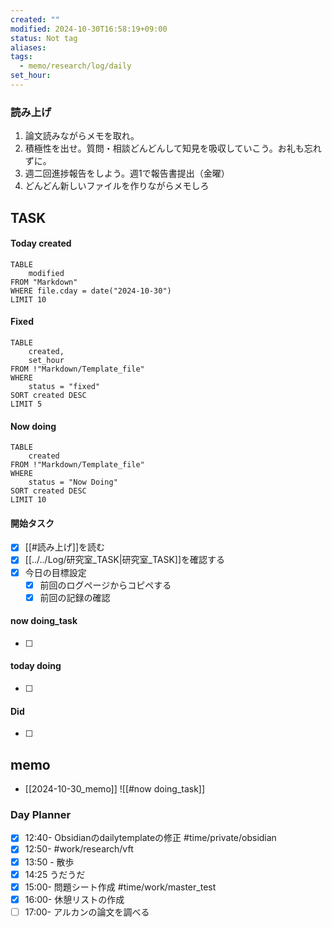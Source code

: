```yaml
---
created: ""
modified: 2024-10-30T16:58:19+09:00
status: Not tag
aliases: 
tags:
  - memo/research/log/daily
set_hour: 
---
```



### 読み上げ
1. 論文読みながらメモを取れ。
2. 積極性を出せ。質問・相談どんどんして知見を吸収していこう。お礼も忘れずに。
3. 週二回進捗報告をしよう。週1で報告書提出（金曜）
4. どんどん新しいファイルを作りながらメモしろ
## TASK
#### Today created
```dataview
TABLE
	modified
FROM "Markdown"
WHERE file.cday = date("2024-10-30")
LIMIT 10
```
#### Fixed
```dataview
TABLE
	created, 
	set_hour
FROM !"Markdown/Template_file"
WHERE
	status = "fixed"
SORT created DESC
LIMIT 5
```
#### Now doing
```dataview
TABLE
	created
FROM !"Markdown/Template_file"
WHERE
	status = "Now Doing"
SORT created DESC
LIMIT 10
```
#### 開始タスク
- [x] [[#読み上げ]]を読む
- [x] [[../../Log/研究室_TASK|研究室_TASK]]を確認する
- [x] 今日の目標設定
	- [x] 前回のログページからコピペする
	- [x] 前回の記録の確認
#### now doing_task
- [ ] 
#### today doing
- [ ] 
#### Did
- [ ] 
## memo
- [[2024-10-30_memo]]
![[#now doing_task]]
### Day Planner
- [x] 12:40- Obsidianのdailytemplateの修正 #time/private/obsidian
- [x] 12:50- #work/research/vft
- [x] 13:50 - 散歩
- [x] 14:25 うだうだ
- [x] 15:00- 問題シート作成 #time/work/master_test 
- [x] 16:00- 休憩リストの作成
- [ ] 17:00- アルカンの論文を調べる